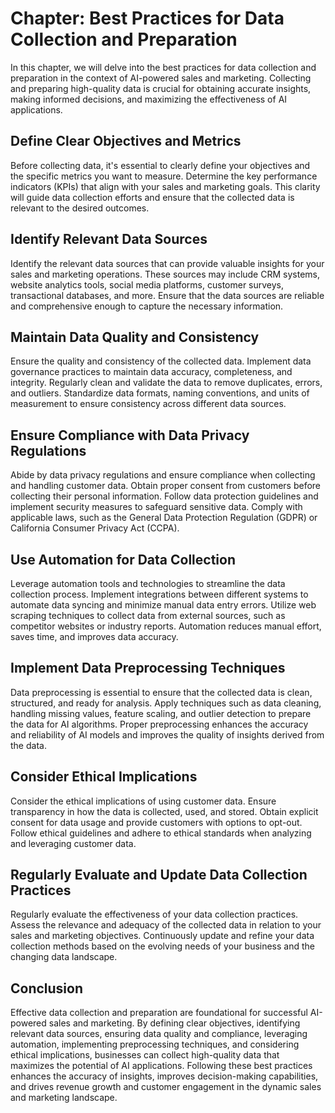 Chapter: Best Practices for Data Collection and Preparation
===========================================================

In this chapter, we will delve into the best practices for data collection and preparation in the context of AI-powered sales and marketing. Collecting and preparing high-quality data is crucial for obtaining accurate insights, making informed decisions, and maximizing the effectiveness of AI applications.

Define Clear Objectives and Metrics
-----------------------------------

Before collecting data, it's essential to clearly define your objectives and the specific metrics you want to measure. Determine the key performance indicators (KPIs) that align with your sales and marketing goals. This clarity will guide data collection efforts and ensure that the collected data is relevant to the desired outcomes.

Identify Relevant Data Sources
------------------------------

Identify the relevant data sources that can provide valuable insights for your sales and marketing operations. These sources may include CRM systems, website analytics tools, social media platforms, customer surveys, transactional databases, and more. Ensure that the data sources are reliable and comprehensive enough to capture the necessary information.

Maintain Data Quality and Consistency
-------------------------------------

Ensure the quality and consistency of the collected data. Implement data governance practices to maintain data accuracy, completeness, and integrity. Regularly clean and validate the data to remove duplicates, errors, and outliers. Standardize data formats, naming conventions, and units of measurement to ensure consistency across different data sources.

Ensure Compliance with Data Privacy Regulations
-----------------------------------------------

Abide by data privacy regulations and ensure compliance when collecting and handling customer data. Obtain proper consent from customers before collecting their personal information. Follow data protection guidelines and implement security measures to safeguard sensitive data. Comply with applicable laws, such as the General Data Protection Regulation (GDPR) or California Consumer Privacy Act (CCPA).

Use Automation for Data Collection
----------------------------------

Leverage automation tools and technologies to streamline the data collection process. Implement integrations between different systems to automate data syncing and minimize manual data entry errors. Utilize web scraping techniques to collect data from external sources, such as competitor websites or industry reports. Automation reduces manual effort, saves time, and improves data accuracy.

Implement Data Preprocessing Techniques
---------------------------------------

Data preprocessing is essential to ensure that the collected data is clean, structured, and ready for analysis. Apply techniques such as data cleaning, handling missing values, feature scaling, and outlier detection to prepare the data for AI algorithms. Proper preprocessing enhances the accuracy and reliability of AI models and improves the quality of insights derived from the data.

Consider Ethical Implications
-----------------------------

Consider the ethical implications of using customer data. Ensure transparency in how the data is collected, used, and stored. Obtain explicit consent for data usage and provide customers with options to opt-out. Follow ethical guidelines and adhere to ethical standards when analyzing and leveraging customer data.

Regularly Evaluate and Update Data Collection Practices
-------------------------------------------------------

Regularly evaluate the effectiveness of your data collection practices. Assess the relevance and adequacy of the collected data in relation to your sales and marketing objectives. Continuously update and refine your data collection methods based on the evolving needs of your business and the changing data landscape.

Conclusion
----------

Effective data collection and preparation are foundational for successful AI-powered sales and marketing. By defining clear objectives, identifying relevant data sources, ensuring data quality and compliance, leveraging automation, implementing preprocessing techniques, and considering ethical implications, businesses can collect high-quality data that maximizes the potential of AI applications. Following these best practices enhances the accuracy of insights, improves decision-making capabilities, and drives revenue growth and customer engagement in the dynamic sales and marketing landscape.
